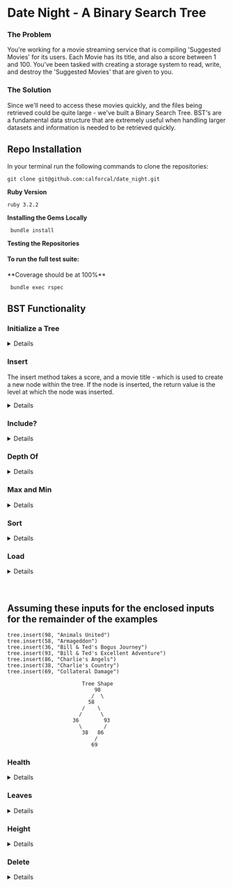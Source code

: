 # Date Night - A Binary Search Tree

### The Problem
<p>You're working for a movie streaming service that is compiling 'Suggested Movies' for its users. Each Movie has its title, and also a score between 1 and 100. You've been tasked with creating a storage system to read, write, and destroy the 'Suggested Movies' that are given to you.</p>

### The Solution
<p>Since we'll need to access these movies quickly, and the files being retrieved could be quite large - we've built a Binary Search Tree. BST's are a fundamental data structure that are extremely useful when handling larger datasets and information is needed to be retrieved quickly.</p>

## Repo Installation
In your terminal run the following commands to clone the repositories:
          
    git clone git@github.com:calforcal/date_night.git

**Ruby Version**

    ruby 3.2.2

**Installing the Gems Locally**

     bundle install

**Testing the Repositories**

#### To run the full test suite:

<p> **Coverage should be at 100%** </p>

     bundle exec rspec

## BST Functionality

### Initialize a Tree

<details close>

    tree = BinarySearchTree.new

</details>

### Insert

<p>The insert method takes a score, and a movie title - which is used to create a new node within the tree. If the node is inserted, the return value is the level at which the node was inserted.</p>

<details close>

    Input: tree.insert(61, "Max Keebler's Big Move")
      Output: # => 0
    Input: tree.insert(16, "Sharknado")
      Output: # => 1
    Input: tree.insert(92, "Eras Tour the Movie")
      Output: # => 1
    Input: tree.insert(50, "Dunkirk")
      Output: # => 2


                            Tree Shape
                                61
                               /  \
                             16    92
                               \
                                50
    
#### How it works:

<p>

At a high level, the node insertion follows a basic decision making process: If the ```new_node``` , is greater than the ```head_node``` , it is placed on the right side of the tree. If less than - it's placed on the left side of the tree. It moves down the tree following this process, until it finds a node that has room in its ```left_node``` or ```right_node``` .

Digging deeper into my implementation, I have deployed two helper methods that aid in the insert functionality. The method ```place_node``` abstracts away the decision making from the ```insert``` method, deciding when to place the node (when it reaches the bottom of the tree).

Further abstraction takes place within the ```place_node``` by utilizing a ```find_bottom``` method. This method traverses the tree, by comparing nodes, and choosing whether to go deeper left / right - while keeping track of the level as it goes.

Combined, we are able to insert a new node and return the level it was inserted at!
</p>

</details>

### Include?

<details close>

    Input: tree.include?(61)
      Output: # => true

    Input: tree.include?(100)
      Output: # => false

#### How it works:

<p>

The ```include``` method abstracts most of it's functionality away to another method called ```node_finder```.

```node_finder``` seemed like a very useful method that might be able to be reused elsewhere in the BST. Using recursion, it receives a ```current_node``` and ```num``` - (the score its searching for). If the ```current_node.score``` matches the ```num``` it returns the ```current_node``` otherwise if ```current_node``` is ```nil``` it returns ```nil```. If there are still nodes left to search - the method calls itself, deciding where to go next based on if the score its searching for is greater than or less than the ```current_node.score``` , which continues until it finds the node or reaches the bottom of the tree.

</p>

</details>

### Depth Of

<details close>

    Input: tree.depth_of(61)
      Output: # => 0

    Input: tree.depth_of(50)
      Output: # => 2

                            Tree Shape
              Level: 0          61
                               /  \
              Level: 1       16    92
                               \
              Level: 2          50

#### How it works:

<p>

In the ```depth_of``` method - we were actually able to recycle the ```.include?``` method by adding just a few lines of code. We first zero-out the ```@level``` of the tree, in the ```.include?``` method, and then when we search for the node with ```node_finder```, it updates the ```@level``` as it searches!

So in the ```depth_of``` method, if it found the node, we return ```@level``` or if not, we return ```nil```.

</p>

</details>

### Max and Min

<details close>

    Input: tree.max
      Output: # => { "Eras Tour the Movie" =>92 }

    Input: tree.min
      Output: # => { "Sharknado" =>16 }

#### How it works:

<p>

```.max``` and ```.min``` work the same way - but the inverse of eachother. First, we set the ```@head``` as both the ```current_node``` and ```MIN/MAX``` num. We then make our way to the bottom of the left or right side of the tree to find the most extreme number in either case, and return that. 

</p>

</details>

### Sort

<details close>

    Input: tree.sort
      Output:
              [{ "Sharknado"=>16 },
               { "Dunkirk"=>50 },
               { "Max Keebler's Big Move"=>61 },
               { "Eras Tour the Movie"=>92 }]

#### How it works:

<p>

The ```sort``` method utilizes a helper method called ```collect_nodes``` to help it retrieve all of the nodes, in order from lowest to highest score.

```collect_nodes``` is where all of the logic for this method is housed - it begins with an empty array, where each node will be 'collected'. If the ```starting_node``` is `nil` it returns, meaning there is no more nodes to check on this branch.

If the node is not `nil`, then it will collect that node in `node_array`. The function will then be called recursively on the `left_node` and `right_node` - the `left_node`'s will be `prepended` since each `left_node` will be smaller than the previous node. And the opposite for `righr_node`'s, each of those will be `appended` - added to the back of the array, in order to keep them sorted.

Ultimately the array will be returned and as the recursion 'bubbles up' the original function call will hand back all of the nodes it found in one, sorted array.

</p>

</details>

### Load

<details close>

    # movies.txt sample format:
      34, Hannibal Buress: Comedy Camisado
      63, Meet My Valentine
      22, Experimenter
      84, French Dirty
      41, Love
      10, I Love You Phillip Morris



    Input: tree.load('movies.txt')
      Output: # => 6

                            Tree Shape
                                34
                               /  \
                             22    63
                            /  \     \
                          10    41    84

#### How it works:

<p>

The `load` method is essentially the bulk version of `insert`. It receives the path a `.txt` file, reads each line of the file, and performs some basic functionality to format each line.

One its formatted in a way that can be iterated over - each `score` / `title` pair is insterted using the `insert` method, only if the score doesn't already exist within the tree.

Finally once all nodes have been inserted - it returns a count of the number of new nodes inserted.

</p>

</details>

<br>
<br>

## Assuming these inputs for the enclosed inputs for the remainder of the examples

    tree.insert(98, "Animals United")
    tree.insert(58, "Armageddon")
    tree.insert(36, "Bill & Ted's Bogus Journey")
    tree.insert(93, "Bill & Ted's Excellent Adventure")
    tree.insert(86, "Charlie's Angels")
    tree.insert(38, "Charlie's Country")
    tree.insert(69, "Collateral Damage")

                            Tree Shape
                                98
                               /  \
                              58    
                            /    \
                           /      \
                         36        93
                           \       /
                            38   86
                                /
                               69  


### Health

<details close>

    Input: tree.health(0)
      Output: [[98, 7, 100]]
    Input: tree.health(1)
      Output: [[58, 6, 85]]
    Input: tree.health(2)
      Output: [[36, 2, 28], [93, 3, 42]]

#### How it works:

<p>

The `load` method is essentially the bulk version of `insert`. It receives the path a `.txt` file, reads each line of the file, and performs some basic functionality to format each line.

One its formatted in a way that can be iterated over - each `score` / `title` pair is insterted using the `insert` method, only if the score doesn't already exist within the tree.

Finally once all nodes have been inserted - it returns a count of the number of new nodes inserted.

</p>

</details>

### Leaves

<details close>

    Input: tree.leaves
      Output: 2

</details>

### Height

<details close>

    Input: tree.height
      Output: 4

</details>

### Delete

<details close>

    Input: tree.delete(38)
      Output: 38

</details>